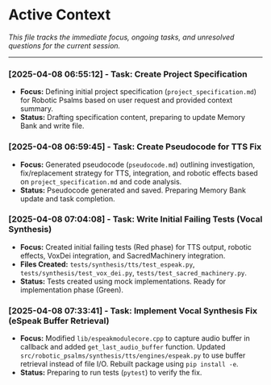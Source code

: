 # Active Context

*This file tracks the immediate focus, ongoing tasks, and unresolved questions for the current session.*

---
### [2025-04-08 06:55:12] - Task: Create Project Specification
- **Focus:** Defining initial project specification (`project_specification.md`) for Robotic Psalms based on user request and provided context summary.
- **Status:** Drafting specification content, preparing to update Memory Bank and write file.


### [2025-04-08 06:59:45] - Task: Create Pseudocode for TTS Fix
- **Focus:** Generated pseudocode (`pseudocode.md`) outlining investigation, fix/replacement strategy for TTS, integration, and robotic effects based on `project_specification.md` and code analysis.
- **Status:** Pseudocode generated and saved. Preparing Memory Bank update and task completion.


### [2025-04-08 07:04:08] - Task: Write Initial Failing Tests (Vocal Synthesis)
- **Focus:** Created initial failing tests (Red phase) for TTS output, robotic effects, VoxDei integration, and SacredMachinery integration.
- **Files Created:** `tests/synthesis/tts/test_espeak.py`, `tests/synthesis/test_vox_dei.py`, `tests/test_sacred_machinery.py`.
- **Status:** Tests created using mock implementations. Ready for implementation phase (Green).



### [2025-04-08 07:33:41] - Task: Implement Vocal Synthesis Fix (eSpeak Buffer Retrieval)
- **Focus:** Modified `lib/espeakmodulecore.cpp` to capture audio buffer in callback and added `get_last_audio_buffer` function. Updated `src/robotic_psalms/synthesis/tts/engines/espeak.py` to use buffer retrieval instead of file I/O. Rebuilt package using `pip install -e`.
- **Status:** Preparing to run tests (`pytest`) to verify the fix.
